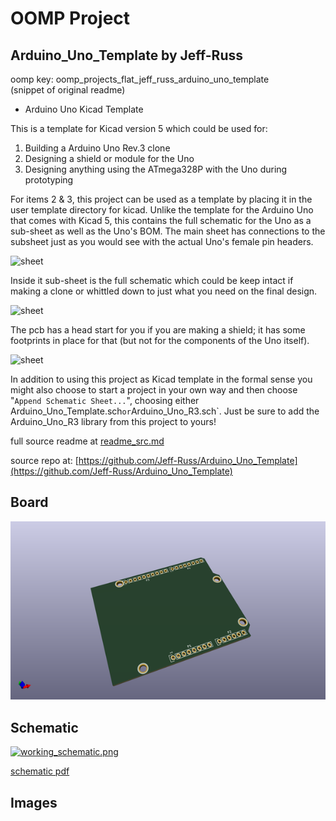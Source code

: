 # OOMP Project  
## Arduino_Uno_Template  by Jeff-Russ  
  
oomp key: oomp_projects_flat_jeff_russ_arduino_uno_template  
(snippet of original readme)  
  
- Arduino Uno Kicad Template  
  
This is a template for Kicad version 5 which could be used for:  
  
1. Building a Arduino Uno Rev.3 clone  
2. Designing a shield or module for the Uno  
3. Designing anything using the ATmega328P with the Uno during prototyping  
  
For items 2 & 3, this project can be used as a template by placing it in the user template directory for kicad. Unlike the template for the Arduino Uno that comes with Kicad 5, this contains the full schematic for the Uno as a sub-sheet as well as the Uno's BOM. The main sheet has connections to the subsheet just as you would see with the actual Uno's female pin headers.   
  
![sheet](docs/sheet.jpg)  
  
Inside it sub-sheet is the full schematic which could be keep intact if making a clone or whittled down to just what you need on the final design.    
  
![sheet](docs/sch.jpg)    
  
The pcb has a head start for you if you are making a shield; it has some footprints in place for that (but not for the components of the Uno itself).  
  
![sheet](meta/brd.png)  
  
In addition to using this project as Kicad template in the formal sense you might also choose to start a project in your own way and then choose "`Append Schematic Sheet...`", choosing either Arduino_Uno_Template.sch` or `Arduino_Uno_R3.sch`. Just be sure to add the Arduino_Uno_R3 library from this project to yours!  
  
  full source readme at [readme_src.md](readme_src.md)  
  
source repo at: [https://github.com/Jeff-Russ/Arduino_Uno_Template](https://github.com/Jeff-Russ/Arduino_Uno_Template)  
## Board  
  
[![working_3d.png](working_3d_600.png)](working_3d.png)  
## Schematic  
  
[![working_schematic.png](working_schematic_600.png)](working_schematic.png)  
  
[schematic pdf](working_schematic.pdf)  
## Images  
